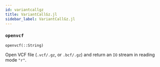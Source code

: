 ```yaml
---
id: variantcallgz
title: VariantCallGz.jl
sidebar_label: VariantCallGz.jl
---
```


### `openvcf`
    openvcf(::String)
Open VCF file (`.vcf/.gz`, or `.bcf/.gz`) and return an `IO` stream in reading mode `"r"`.
